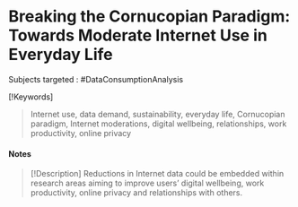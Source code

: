 # Breaking the Cornucopian Paradigm: Towards Moderate Internet Use in Everyday Life

Subjects targeted : #DataConsumptionAnalysis 


[!Keywords]
> Internet use, data demand, sustainability, everyday life, Cornucopian paradigm, Internet moderations, digital wellbeing, relationships, work productivity, online privacy


#### Notes

>[!Description]
>Reductions in Internet data could be embedded within research areas aiming to improve users’ digital wellbeing, work productivity, online privacy and relationships with others.